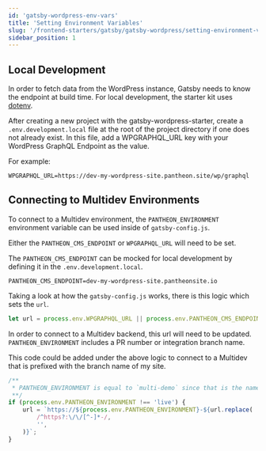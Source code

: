 ```yaml
---
id: 'gatsby-wordpress-env-vars'
title: 'Setting Environment Variables'
slug: '/frontend-starters/gatsby/gatsby-wordpress/setting-environment-variables'
sidebar_position: 1
---
```


## Local Development

In order to fetch data from the WordPress instance, Gatsby needs to know the
endpoint at build time. For local development, the starter kit uses
[dotenv](https://www.npmjs.com/package/dotenv).

After creating a new project with the gatsby-wordpress-starter, create a
`.env.development.local` file at the root of the project directory if one does
not already exist. In this file, add a WPGRAPHQL_URL key with your WordPress
GraphQL Endpoint as the value.

For example:

```
WPGRAPHQL_URL=https://dev-my-wordpress-site.pantheon.site/wp/graphql
```

## Connecting to Multidev Environments

To connect to a Multidev environment, the `PANTHEON_ENVIRONMENT` environment
variable can be used inside of `gatsby-config.js`.

Either the `PANTHEON_CMS_ENDPOINT` or `WPGRAPHQL_URL` will need to be set.

The `PANTHEON_CMS_ENDPOINT` can be mocked for local development by defining it
in the `.env.development.local`.

```
PANTHEON_CMS_ENDPOINT=dev-my-wordpress-site.pantheonsite.io
```

Taking a look at how the `gatsby-config.js` works, there is this logic which
sets the `url`.

```js
let url = process.env.WPGRAPHQL_URL || process.env.PANTHEON_CMS_ENDPOINT;
```

In order to connect to a Multidev backend, this url will need to be updated.
`PANTHEON_ENVIRONMENT` includes a PR number or integration branch name.

This code could be added under the above logic to connect to a Multidev that is
prefixed with the branch name of my site.

```js
/**
 * PANTHEON_ENVIRONMENT is equal to `multi-demo` since that is the name of my branch.
 **/
if (process.env.PANTHEON_ENVIRONMENT !== 'live') {
	url = `https://${process.env.PANTHEON_ENVIRONMENT}-${url.replace(
		/^https?:\/\/[^-]*-/,
		'',
	)}`;
}
```
